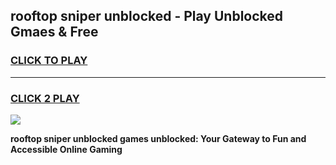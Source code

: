 
## rooftop sniper unblocked - Play Unblocked Gmaes & Free
<h3>
<a href="https://news.freeplayer.one?title=rooftop_sniper_unblocked&ref=16F">CLICK TO PLAY</a></h3>
<hr>

<h3>
<a href="https://news.freeplayer.one?title=rooftop_sniper_unblocked&ref=16F">CLICK 2 PLAY</a>
  
</h3>

<a href="https://news.freeplayer.one?title=rooftop_sniper_unblocked&ref=16F/"><img src="https://clearcache.store/games.png"></a>


**rooftop sniper unblocked games unblocked: Your Gateway to Fun and Accessible Online Gaming**
